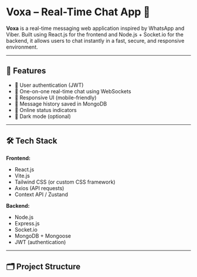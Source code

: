 # Voxa – Real-Time Chat App 💬

**Voxa** is a real-time messaging web application inspired by WhatsApp and Viber. Built using React.js for the frontend and Node.js + Socket.io for the backend, it allows users to chat instantly in a fast, secure, and responsive environment.

---

## 🚀 Features

- 🔐 User authentication (JWT)
- 💬 One-on-one real-time chat using WebSockets
- 📱 Responsive UI (mobile-friendly)
- 🧾 Message history saved in MongoDB
- 🔔 Online status indicators
- 🌙 Dark mode (optional)

---

## 🛠️ Tech Stack

**Frontend:**
- React.js
- Vite.js
- Tailwind CSS (or custom CSS framework)
- Axios (API requests)
- Context API / Zustand

**Backend:**
- Node.js
- Express.js
- Socket.io
- MongoDB + Mongoose
- JWT (authentication)

---

## 🗂️ Project Structure

